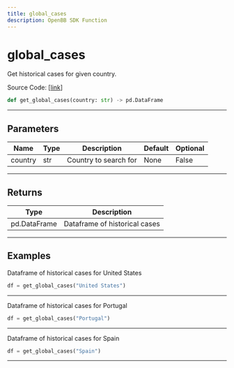 ```yaml
---
title: global_cases
description: OpenBB SDK Function
---
```


# global_cases

Get historical cases for given country.

Source Code: [[link](https://github.com/OpenBB-finance/OpenBBTerminal/tree/main/openbb_terminal/alternative/covid/covid_model.py#L26)]
```python
def get_global_cases(country: str) -> pd.DataFrame
```
---
## Parameters
| Name | Type | Description | Default | Optional |
| ---- | ---- | ----------- | ------- | -------- |
| country | str | Country to search for | None | False |

---
## Returns
| Type | Description |
| ---- | ----------- |
| pd.DataFrame | Dataframe of historical cases |
---
## Examples
Dataframe of historical cases for United States


```python
df = get_global_cases("United States")
```

---
Dataframe of historical cases for Portugal


```python
df = get_global_cases("Portugal")
```

---
Dataframe of historical cases for Spain
```python
df = get_global_cases("Spain")
```

---
